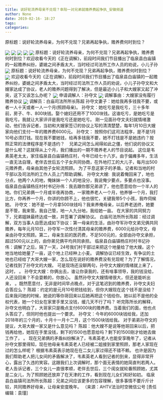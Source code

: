 ```yaml
---
title: 说好轮流养母亲不兑现？阜阳一对兄弟就赡养费起争执_安徽频道
author: None
date: 2019-02-16- 18:27
tags: 
categories: 
---
```

原标题：说好轮流养母亲，为何不兑现？兄弟再起争执，赡养费何时到位？ 
<!-- more -->
                
<img align="center" border="0" src="http://p1.ifengimg.com/fck/2019_07/6b1ee83b1074575_w720_h576.jpg" />
                
<img align="center" border="0" src="http://p1.ifengimg.com/fck/2019_07/303027831baf914_w720_h528.jpg" />
            
<img align="center" border="0" src="http://p1.ifengimg.com/fck/2019_07/e2ee02481ee1484_w720_h576.jpg" />
<img align="center" border="0" src="http://p1.ifengimg.com/fck/2019_07/082d34b094cb4c1_w720_h528.jpg" />
<img align="center" border="0" src="http://p1.ifengimg.com/fck/2019_07/d9059069b275d55_w720_h576.jpg" />
原标题：说好轮流养母亲，为何不兑现？兄弟再起争执，赡养费何时到位？欢迎收看今天的《正在调解》，前段时间我们节目播出了临泉县白庙镇的一起赡养纠纷，婆媳之间矛盾太大，当时经过司法所工作人员的劝说，小儿子孙
<img align="center" border="0" src="http://p1.ifengimg.com/fck/2019_07/82292f66a0b733a_w720_h481.jpg" />
原标题：说好轮流养母亲，为何不兑现？兄弟再起争执，赡养费何时到位？ 
<img align="center" border="0" src="http://p1.ifengimg.com/fck/2019_07/f449adc316a5b2c_w720_h576.jpg" />
欢迎收看今天的《正在调解》，前段时间我们节目播出了临泉县白庙镇的一起赡养纠纷，婆媳之间矛盾太大，当时经过司法所工作人员的劝说，小儿子孙夺文和大嫂家达成了协议，老人的赡养问题得到了解决，但是最近小儿子和大嫂家又起了冲突，这下又该怎么办呢？
<img align="center" border="0" src="http://p1.ifengimg.com/fck/2019_07/0048637dcc8c29d_w720_h576.jpg" />
申请调解人：孙夺文
<img align="center" border="0" src="http://p1.ifengimg.com/fck/2019_07/bb25c881e650911_w720_h576.jpg" />
调解事由：大嫂家没有履行赡养协议
<img align="center" border="0" src="http://p2.ifengimg.com/a/2016/0810/204c433878d5cf9size1_w16_h16.png" />
调解员：白庙司法所所长陈超
孙夺文妻子：她给我再多钱我不要，或者一人十天或者一人一个月(照顾母亲)。
孙夺文：她吃亏是我吃亏，三十多年前，房子、牛、800块钱。娶个媳妇还用不了1000块钱。这谁吃亏，是她吃亏是我吃亏。我就让大家评评是我吃亏还是她吃亏。
刚一见面孙夺文夫妇就情绪激动，他们告诉记者，当初和大嫂家签订的协议上写的清清楚楚，每年1月10日大嫂家向他们支付一年的赡养费6000元。
孙夺文： 按照你们这司法程序，是不是1月10号必须打钱。现在我不要她钱，给再多钱我不要，她不打钱是不是她违约？按照正常的法律程序是不是违约？   
兄弟之间怎么闹得如此之僵，他们说的协议又是什么呢？这就得从上个月，我们播出的一期不赡养老人的节目说起。
这位是韦素英老太太，家住临泉县白庙镇杨庄村，今年已经七十八岁。由于偏瘫多年，生活一直无法自理，老伴去世后五个子女共同协商，在外地打工的大儿子，每月出500元赡养费，母亲由其他子女轮流照顾。
为了平息这家子的矛盾，记者和当地的村干部以及司法所的工作人员上门帮助调解。
孙夺文大嫂:  我说着俺回来了，地也分点，他两个人的地，俺妹妹一个人的地没分，我说俺少要点，多要点也没事。
临泉县白庙镇杨庄村村书记孙伟：我去跟你那兄弟讲了，他也愿意给你一个半人的地。你们兄弟俩一个月或半夜再协商，一家赡养老人一个月，他养够一个月，我打比方，你再养一个月，你讲的你顾不上，他也很忙，关键我带5个小孩，我咋伺候她。
孙夺文：她不是一个月拿500块钱吗？我来养俺母亲，以后养老送终，她要是不管，我来管。我自己管，地一人九分地，我给她一亩。
在大家的共同努力下，兄弟姐妹最终达成一致，并签署了调解协议。
白庙司法所所长陈超：经过调解，双方当事人自愿达成如下协议：第一母亲的生活，由孙夺军孙夺文弟兄俩共同赡养，每年元月10日，孙夺军一次性付清其母亲的赡养费，6000元给孙夺文，母亲由孙夺文照顾。第二，母亲生前的医药费，不足500元的，全部由孙夺文承担，超过500元以上的，由你弟兄俩平均共同承担。
临泉县白庙镇杨庄村村书记孙伟：调解了之后，隔了一天，24号我们村干部过来把这个地量给了他大嫂。这个地当地给她量了一亩，这个地上已经种上小麦。
调解协议已经生效，有争议的土地也已经给了大哥大嫂一家，怎么现在说好的赡养费没有兑现呢？为了了解情况，记者找到了孙夺文的大嫂。
可是现场还没聊两句，孙夺文大嫂的情绪就上来了，这时，
。
孙夺文大嫂：你俩出去，谁让你录我的，还有啥事领导，我的钱没给，人还没回来？不会耍赖的，你放心。
虽然孙夺文大嫂情绪很大，但还是能听出来，
。既然愿意付，无非是时间早点晚点，对于这笔迟到的赡养费，孙夺文夫妇会答应么？
陈超：约定的是元月10号把钱给到，但你大嫂现在这个钱不是没给？后来我问她的时候，她说的等你哥回来以后她再把这个钱给你。她以前不是他的全权代表，她一个妇女在家里手里又没钱，缓几天不行了吗？
听完陈所长的解释，孙夺文也明白了，大哥家只是晚点支付6000块的赡养费。当着我们的面，他也点头答应了，但同时他也提出一个要求。
孙夺文：今年的6000块钱给我，还加2018年的三个月的，十月十一月十二月，这个1500块钱给我。
对于弟弟孙夺文的提议，大哥大嫂一家又是什么意见吗？
陈超：他大嫂不是说等他哥回来以后，把钱再给他，她现在手里没钱，剩下的1500也愿意给吗？剩下的1500刚才给她去做工作了，
。
现在兄弟俩的矛盾纠纷解决了，韦素英老人也能安享晚年了，记者从孙夺文那里得知，现在他母亲韦素英老人已经被二姐接到家里照顾，那老人家现在过的怎么样呢？
根据韦素英表示她现在在二女儿家过得还不错不赖。
也许是因为我们帮助老人把儿女间的矛盾解决了，韦素英老人看到记者的到来，显得非常开心，露出了久违的笑容。这跟我们上次调解时，那个面无表情的她简直判若两人。老人告诉记者，三个女儿一直很孝顺，老伴去世后，三个闺女就轮番照顾她，尤其是二女儿，为了照顾她还放弃了在天津的工作，看到现在儿女们和好如初。
临泉县白庙镇司法所所长陈超：兄弟之间应该更多的包容理解，很多事情不要斤斤计较，共同赡养好母亲，让母亲安度晚年。
（来源：AHTV法治时空微信公号
[责任编辑：袁瑾]
            
